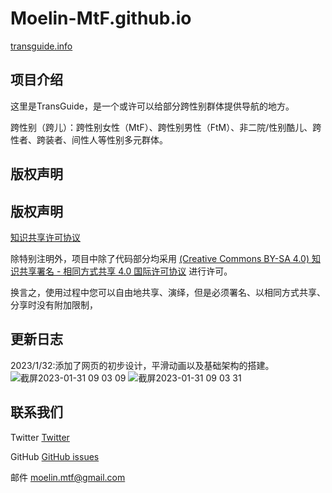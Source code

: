 # Moelin-MtF.github.io
[transguide.info](http://www.transguide.info/)
## 项目介绍
这里是TransGuide，是一个或许可以给部分跨性别群体提供导航的地方。

跨性别（跨儿）：跨性别女性（MtF）、跨性别男性（FtM）、非二院/性别酷儿、跨性者、跨装者、间性人等性别多元群体。


## 版权声明
## 版权声明

[知识共享许可协议](https://creativecommons.org/licenses/by-sa/4.0)

除特别注明外，项目中除了代码部分均采用 [(Creative Commons BY-SA 4.0) 知识共享署名 - 相同方式共享 4.0 国际许可协议](https://creativecommons.org/licenses/by-sa/4.0) 进行许可。

换言之，使用过程中您可以自由地共享、演绎，但是必须署名、以相同方式共享、分享时没有附加限制，
## 更新日志
2023/1/32:添加了网页的初步设计，平滑动画以及基础架构的搭建。
![截屏2023-01-31 09 03 09](https://user-images.githubusercontent.com/110269012/215634091-ddcef30f-ea29-4a00-9995-9b69a98172ba.png)
![截屏2023-01-31 09 03 31](https://user-images.githubusercontent.com/110269012/215634107-3094b544-ad10-4240-8963-f9636815c286.png)

## 联系我们
Twitter [Twitter](https://twitter.com/moelin-mtf)

GitHub [GitHub issues](https://github.com/Moelin-MtF/Moelin-Mtf.github.io/issues/new/choose)

邮件 <moelin.mtf@gmail.com>
